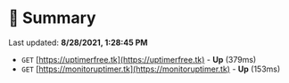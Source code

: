 # 📖 Summary
Last updated: **8/28/2021, 1:28:45 PM**

- `GET` [https://uptimerfree.tk](https://uptimerfree.tk) - **Up** (379ms)
- `GET` [https://monitoruptimer.tk](https://monitoruptimer.tk) - **Up** (153ms)
